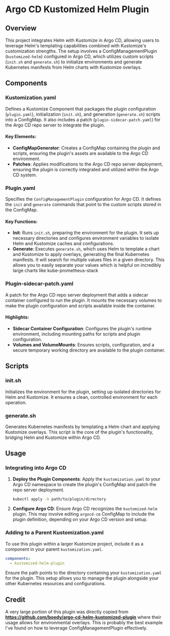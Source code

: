 # Argo CD Kustomized Helm Plugin

## Overview

This project integrates Helm with Kustomize in Argo CD, allowing users to leverage Helm's templating capabilities combined with Kustomize's customization strengths. The setup involves a ConfigManagementPlugin (`kustomized-helm`) configured in Argo CD, which utilizes custom scripts (`init.sh` and `generate.sh`) to initialize environments and generate Kubernetes manifests from Helm charts with Kustomize overlays.

## Components

### Kustomization.yaml

Defines a Kustomize Component that packages the plugin configuration (`plugin.yaml`), initialization (`init.sh`), and generation (`generate.sh`) scripts into a ConfigMap. It also includes a patch (`plugin-sidecar-patch.yaml`) for the Argo CD repo server to integrate the plugin.

#### Key Elements:

- **ConfigMapGenerator**: Creates a ConfigMap containing the plugin and scripts, ensuring the plugin's assets are available to the Argo CD environment.
- **Patches**: Applies modifications to the Argo CD repo server deployment, ensuring the plugin is correctly integrated and utilized within the Argo CD system.

### Plugin.yaml

Specifies the `ConfigManagementPlugin` configuration for Argo CD. It defines the `init` and `generate` commands that point to the custom scripts stored in the ConfigMap.

#### Key Functions:

- **Init**: Runs `init.sh`, preparing the environment for the plugin. It sets up necessary directories and configures environment variables to isolate Helm and Kustomize caches and configurations.
- **Generate**: Executes `generate.sh`, which uses Helm to template a chart and Kustomize to apply overlays, generating the final Kubernetes manifests. It will search for multiple values files in a given directory. This allows you to easily separate your values which is helpful on incredibly large charts like kube-prometheus-stack

### Plugin-sidecar-patch.yaml

A patch for the Argo CD repo server deployment that adds a sidecar container configured to run the plugin. It mounts the necessary volumes to make the plugin configuration and scripts available inside the container.

#### Highlights:

- **Sidecar Container Configuration**: Configures the plugin's runtime environment, including mounting paths for scripts and plugin configuration.
- **Volumes and VolumeMounts**: Ensures scripts, configuration, and a secure temporary working directory are available to the plugin container.

## Scripts

### init.sh

Initializes the environment for the plugin, setting up isolated directories for Helm and Kustomize. It ensures a clean, controlled environment for each operation.

### generate.sh

Generates Kubernetes manifests by templating a Helm chart and applying Kustomize overlays. This script is the core of the plugin's functionality, bridging Helm and Kustomize within Argo CD.

## Usage

### Integrating into Argo CD

1. **Deploy the Plugin Components**: Apply the `kustomization.yaml` to your Argo CD namespace to create the plugin's ConfigMap and patch the repo server deployment.

   ```sh
   kubectl apply -k path/to/plugin/directory
   ```

2. **Configure Argo CD**: Ensure Argo CD recognizes the `kustomized-helm` plugin. This may involve editing `argocd-cm` ConfigMap to include the plugin definition, depending on your Argo CD version and setup.

### Adding to a Parent Kustomization.yaml

To use this plugin within a larger Kustomize project, include it as a component in your parent `kustomization.yaml`.

```yaml
components:
  - kustomized-helm-plugin
```

Ensure the path points to the directory containing your `kustomization.yaml` for the plugin. This setup allows you to manage the plugin alongside your other Kubernetes resources and configurations.

## Credit
A very large portion of this plugin was directly copied from **https://github.com/boedy/argo-cd-helm-kustomized-plugin** where their usage allows for environmental overlays. This is probably the best example I've found on how to leverage ConfigManagementPlugin effectively. 